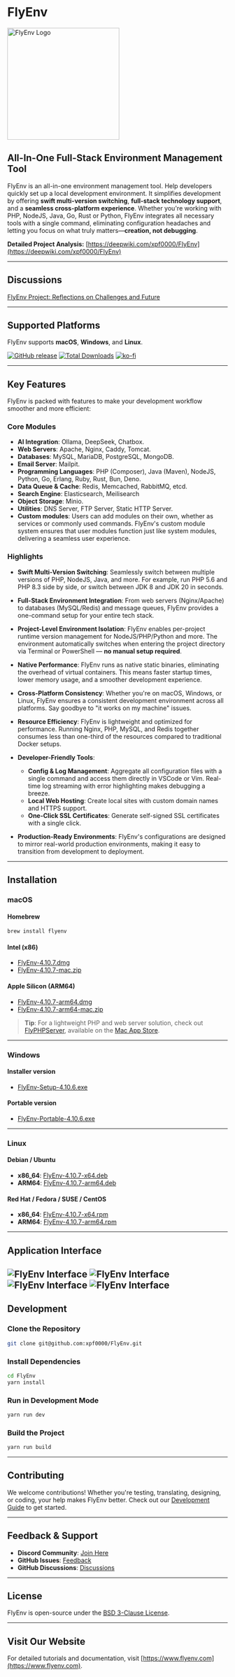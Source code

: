 # FlyEnv

<img src="https://raw.githubusercontent.com/xpf0000/FlyEnv/master/build/256x256.png" width="256" alt="FlyEnv Logo" />

## All-In-One Full-Stack Environment Management Tool

FlyEnv is an all-in-one environment management tool. Help developers quickly set up a local development environment. It simplifies development by offering **swift multi-version switching**, **full-stack technology support**, and a **seamless cross-platform experience**. Whether you're working with PHP, NodeJS, Java, Go, Rust or Python, FlyEnv integrates all necessary tools with a single command, eliminating configuration headaches and letting you focus on what truly matters—**creation, not debugging**.

**Detailed Project Analysis:** [https://deepwiki.com/xpf0000/FlyEnv](https://deepwiki.com/xpf0000/FlyEnv)

---

## Discussions

[FlyEnv Project: Reflections on Challenges and Future](https://github.com/xpf0000/FlyEnv/discussions/304)

---

## Supported Platforms

FlyEnv supports **macOS**, **Windows**, and **Linux**.

[![GitHub release](https://img.shields.io/github/release/xpf0000/FlyEnv.svg)](https://github.com/xpf0000/FlyEnv/releases)
[![Total Downloads](https://img.shields.io/github/downloads/xpf0000/FlyEnv/total.svg)](https://github.com/xpf0000/FlyEnv/releases)
[![ko-fi](https://ko-fi.com/img/githubbutton_sm.svg)](https://ko-fi.com/R5R2OJXTM)

---

## Key Features

FlyEnv is packed with features to make your development workflow smoother and more efficient:

### Core Modules
- **AI Integration**: Ollama, DeepSeek, Chatbox.
- **Web Servers**: Apache, Nginx, Caddy, Tomcat.
- **Databases**: MySQL, MariaDB, PostgreSQL, MongoDB.
- **Email Server**: Mailpit.
- **Programming Languages**: PHP (Composer), Java (Maven), NodeJS, Python, Go, Erlang, Ruby, Rust, Bun, Deno.
- **Data Queue & Cache**: Redis, Memcached, RabbitMQ, etcd.
- **Search Engine**: Elasticsearch, Meilisearch
- **Object Storage**: Minio.
- **Utilities**: DNS Server, FTP Server, Static HTTP Server.
- **Custom modules**: Users can add modules on their own, whether as services or commonly used commands. FlyEnv's custom module system ensures that user modules function just like system modules, delivering a seamless user experience.

### Highlights
- **Swift Multi-Version Switching**:
  Seamlessly switch between multiple versions of PHP, NodeJS, Java, and more. For example, run PHP 5.6 and PHP 8.3 side by side, or switch between JDK 8 and JDK 20 in seconds.

- **Full-Stack Environment Integration**:
  From web servers (Nginx/Apache) to databases (MySQL/Redis) and message queues, FlyEnv provides a one-command setup for your entire tech stack.

- **Project-Level Environment Isolation**:
  FlyEnv enables per-project runtime version management for NodeJS/PHP/Python and more. The environment automatically switches when entering the project directory via Terminal or PowerShell — **no manual setup required**.

- **Native Performance**:
  FlyEnv runs as native static binaries, eliminating the overhead of virtual containers. This means faster startup times, lower memory usage, and a smoother development experience.

- **Cross-Platform Consistency**:
  Whether you're on macOS, Windows, or Linux, FlyEnv ensures a consistent development environment across all platforms. Say goodbye to "it works on my machine" issues.

- **Resource Efficiency**:
  FlyEnv is lightweight and optimized for performance. Running Nginx, PHP, MySQL, and Redis together consumes less than one-third of the resources compared to traditional Docker setups.

- **Developer-Friendly Tools**:
  - **Config & Log Management**: Aggregate all configuration files with a single command and access them directly in VSCode or Vim. Real-time log streaming with error highlighting makes debugging a breeze.
  - **Local Web Hosting**: Create local sites with custom domain names and HTTPS support.
  - **One-Click SSL Certificates**: Generate self-signed SSL certificates with a single click.

- **Production-Ready Environments**:
  FlyEnv's configurations are designed to mirror real-world production environments, making it easy to transition from development to deployment.

---

## Installation

### macOS
#### Homebrew
```bash
brew install flyenv
```

#### Intel (x86)
- [FlyEnv-4.10.7.dmg](https://github.com/xpf0000/FlyEnv/releases/download/v4.10.7/FlyEnv-4.10.7.dmg)
- [FlyEnv-4.10.7-mac.zip](https://github.com/xpf0000/FlyEnv/releases/download/v4.10.7/FlyEnv-4.10.7-mac.zip)

#### Apple Silicon (ARM64)
- [FlyEnv-4.10.7-arm64.dmg](https://github.com/xpf0000/FlyEnv/releases/download/v4.10.7/FlyEnv-4.10.7-arm64.dmg)
- [FlyEnv-4.10.7-arm64-mac.zip](https://github.com/xpf0000/FlyEnv/releases/download/v4.10.7/FlyEnv-4.10.7-arm64-mac.zip)

> **Tip**: For a lightweight PHP and web server solution, check out [FlyPHPServer](https://flyenv.com/flyphpserver.html), available on the [Mac App Store](https://apps.apple.com/us/app/flyphpserver/id1506384441).

---

### Windows

#### Installer version

- [FlyEnv-Setup-4.10.6.exe](https://github.com/xpf0000/FlyEnv/releases/download/v4.10.6/FlyEnv-Setup-4.10.6.exe)

#### Portable version

- [FlyEnv-Portable-4.10.6.exe](https://github.com/xpf0000/FlyEnv/releases/download/v4.10.6/FlyEnv-Portable-4.10.6.exe)

---

### Linux
#### Debian / Ubuntu
- **x86_64**: [FlyEnv-4.10.7-x64.deb](https://github.com/xpf0000/FlyEnv/releases/download/v4.10.7/FlyEnv-4.10.7-x64.deb)
- **ARM64**: [FlyEnv-4.10.7-arm64.deb](https://github.com/xpf0000/FlyEnv/releases/download/v4.10.7/FlyEnv-4.10.7-arm64.deb)

#### Red Hat / Fedora / SUSE / CentOS
- **x86_64**: [FlyEnv-4.10.7-x64.rpm](https://github.com/xpf0000/FlyEnv/releases/download/v4.10.7/FlyEnv-4.10.7-x64.rpm)
- **ARM64**: [FlyEnv-4.10.7-arm64.rpm](https://github.com/xpf0000/FlyEnv/releases/download/v4.10.7/FlyEnv-4.10.7-arm64.rpm)

---

## Application Interface

![FlyEnv Interface](screen1.png)
![FlyEnv Interface](screen2.png)
![FlyEnv Interface](screen3.png)
![FlyEnv Interface](screen4.png)
---

## Development

### Clone the Repository
```bash
git clone git@github.com:xpf0000/FlyEnv.git
```

### Install Dependencies
```bash
cd FlyEnv
yarn install
```

### Run in Development Mode
```bash
yarn run dev
```

### Build the Project
```bash
yarn run build
```

---

## Contributing

We welcome contributions! Whether you're testing, translating, designing, or coding, your help makes FlyEnv better. Check out our [Development Guide](./DEV.md) to get started.

---

## Feedback & Support

- **Discord Community**: [Join Here](https://discord.gg/u5SuMGxjPE)
- **GitHub Issues**: [Feedback](https://github.com/xpf0000/FlyEnv/issues)
- **GitHub Discussions**: [Discussions](https://github.com/xpf0000/FlyEnv/discussions)

---

## License

FlyEnv is open-source under the [BSD 3-Clause License](https://github.com/xpf0000/FlyEnv/blob/master/LICENSE).

---

## Visit Our Website

For detailed tutorials and documentation, visit [https://www.flyenv.com](https://www.flyenv.com).
